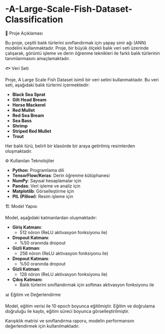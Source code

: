 # -A-Large-Scale-Fish-Dataset-Classification

📝 Proje Açıklaması

Bu proje, çeşitli balık türlerini sınıflandırmak için yapay sinir ağı (ANN) modelini kullanmaktadır. Proje, bir büyük ölçekli balık veri seti üzerinde çalışarak, görüntü işleme ve derin öğrenme teknikleri ile farklı balık türlerinin tanımlanmasını amaçlamaktadır.

🐟 Veri Seti

Proje, A Large Scale Fish Dataset isimli bir veri setini kullanmaktadır. Bu veri seti, aşağıdaki balık türlerini içermektedir:

- **Black Sea Sprat**
- **Gilt Head Bream**
- **Horse Mackerel**
- **Red Mullet**
- **Red Sea Bream**
- **Sea Bass**
- **Shrimp**
- **Striped Red Mullet**
- **Trout**

Her balık türü, belirli bir klasörde bir araya getirilmiş resimlerden oluşmaktadır.

⚙️ Kullanılan Teknolojiler

- **Python**: Programlama dili
- **TensorFlow/Keras**: Derin öğrenme kütüphanesi
- **NumPy**: Sayısal hesaplamalar için
- **Pandas**: Veri işleme ve analiz için
- **Matplotlib**: Görselleştirme için
- **PIL (Pillow)**: Resim işleme için

🏗️ Model Yapısı

Model, aşağıdaki katmanlardan oluşmaktadır:

- **Giriş Katmanı**: 
  - 512 nöron (ReLU aktivasyon fonksiyonu ile)
- **Dropout Katmanı**: 
  - %50 oranında dropout
- **Gizli Katman**: 
  - 256 nöron (ReLU aktivasyon fonksiyonu ile)
- **Dropout Katmanı**: 
  - %50 oranında dropout
- **Gizli Katman**: 
  - 128 nöron (ReLU aktivasyon fonksiyonu ile)
- **Çıkış Katmanı**: 
  - Balık türlerini sınıflandırmak için softmax aktivasyon fonksiyonu ile

📊 Eğitim ve Değerlendirme

Model, eğitim verisi ile 10 epoch boyunca eğitilmiştir. Eğitim ve doğrulama doğruluğu ile kaybı, eğitim süreci boyunca görselleştirilmiştir.

Karışıklık matrisi ve sınıflandırma raporu, modelin performansını değerlendirmek için kullanılmaktadır.
